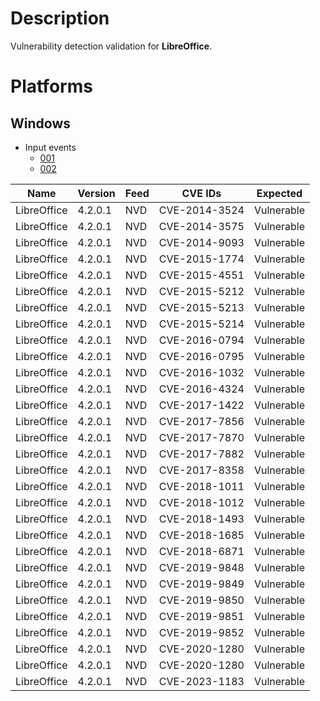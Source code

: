# Description

Vulnerability detection validation for **LibreOffice**.

# Platforms

## Windows

- Input events
    - [001](input_001.json)
    - [002](input_002.json)

| Name        | Version  | Feed | CVE IDs        | Expected    |
|-------------|----------|------|----------------|-------------|
| LibreOffice | 4.2.0.1  | NVD  | CVE-2014-3524  | Vulnerable  |
| LibreOffice | 4.2.0.1  | NVD  | CVE-2014-3575  | Vulnerable  |
| LibreOffice | 4.2.0.1  | NVD  | CVE-2014-9093  | Vulnerable  |
| LibreOffice | 4.2.0.1  | NVD  | CVE-2015-1774  | Vulnerable  |
| LibreOffice | 4.2.0.1  | NVD  | CVE-2015-4551  | Vulnerable  |
| LibreOffice | 4.2.0.1  | NVD  | CVE-2015-5212  | Vulnerable  |
| LibreOffice | 4.2.0.1  | NVD  | CVE-2015-5213  | Vulnerable  |
| LibreOffice | 4.2.0.1  | NVD  | CVE-2015-5214  | Vulnerable  |
| LibreOffice | 4.2.0.1  | NVD  | CVE-2016-0794  | Vulnerable  |
| LibreOffice | 4.2.0.1  | NVD  | CVE-2016-0795  | Vulnerable  |
| LibreOffice | 4.2.0.1  | NVD  | CVE-2016-1032  | Vulnerable  |
| LibreOffice | 4.2.0.1  | NVD  | CVE-2016-4324  | Vulnerable  |
| LibreOffice | 4.2.0.1  | NVD  | CVE-2017-1422  | Vulnerable  |
| LibreOffice | 4.2.0.1  | NVD  | CVE-2017-7856  | Vulnerable  |
| LibreOffice | 4.2.0.1  | NVD  | CVE-2017-7870  | Vulnerable  |
| LibreOffice | 4.2.0.1  | NVD  | CVE-2017-7882  | Vulnerable  |
| LibreOffice | 4.2.0.1  | NVD  | CVE-2017-8358  | Vulnerable  |
| LibreOffice | 4.2.0.1  | NVD  | CVE-2018-1011  | Vulnerable  |
| LibreOffice | 4.2.0.1  | NVD  | CVE-2018-1012  | Vulnerable  |
| LibreOffice | 4.2.0.1  | NVD  | CVE-2018-1493  | Vulnerable  |
| LibreOffice | 4.2.0.1  | NVD  | CVE-2018-1685  | Vulnerable  |
| LibreOffice | 4.2.0.1  | NVD  | CVE-2018-6871  | Vulnerable  |
| LibreOffice | 4.2.0.1  | NVD  | CVE-2019-9848  | Vulnerable  |
| LibreOffice | 4.2.0.1  | NVD  | CVE-2019-9849  | Vulnerable  |
| LibreOffice | 4.2.0.1  | NVD  | CVE-2019-9850  | Vulnerable  |
| LibreOffice | 4.2.0.1  | NVD  | CVE-2019-9851  | Vulnerable  |
| LibreOffice | 4.2.0.1  | NVD  | CVE-2019-9852  | Vulnerable  |
| LibreOffice | 4.2.0.1  | NVD  | CVE-2020-1280  | Vulnerable  |
| LibreOffice | 4.2.0.1  | NVD  | CVE-2020-1280  | Vulnerable  |
| LibreOffice | 4.2.0.1  | NVD  | CVE-2023-1183  | Vulnerable  |